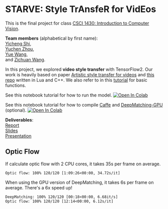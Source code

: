 # STARVE: Style TrAnsfeR for VidEos

This is the final project for class 
[CSCI 1430: Introduction to Computer Vision](https://browncsci1430.github.io/webpage/).

**Team members** (alphabetical by first name):  
[Yicheng Shi](https://github.com/yshi77),  
[Yuchen Zhou](https://github.com/zhou671),  
[Yue Wang](https://github.com/yuewangpl),   
and [Zichuan Wang](https://github.com/GuardianWang).

In this project, we explored **video style transfer** with TensorFlow2.
Our work is heavily based on paper 
[Artistic style transfer for videos](http://arxiv.org/abs/1604.08610)
and [this repo](https://github.com/manuelruder/artistic-videos) 
written in Lua and C++.
We also refer to in this 
[tutorial](https://www.tensorflow.org/tutorials/generative/style_transfer)
for basic functions.

See this notebook tutorial for how to run the model.
<a href="https://colab.research.google.com/github/zhou671/STRAVE/blob/master/run-style-transfer-for-videos-tutorial.ipynb" target="_parent"><img src="https://colab.research.google.com/assets/colab-badge.svg" alt="Open In Colab"/></a>

See this notebook tutorial for how to compile 
[Caffe](https://caffe.berkeleyvision.org) and 
[DeepMatching-GPU](https://thoth.inrialpes.fr/src/deepmatching/) (optional). 
<a href="https://colab.research.google.com/github/zhou671/STRAVE/blob/master/compile-caffe-and-deepmatching-gpu-tutorial.ipynb" target="_parent"><img src="https://colab.research.google.com/assets/colab-badge.svg" alt="Open In Colab"/></a>

**Deliverables**:  
[Report]()  
[Slides](https://docs.google.com/presentation/d/1dJDt8xB92ljd9HKefz_WP4k5leUGgdYZpiRoiVlTr3Y/edit?usp=sharing)  
[Presentation]()

## Optic Flow

If calculate optic flow with 2 CPU cores, it takes 35s per frame on average.
 
`Optic flow: 100% 120/120 [1:09:26<00:00, 34.72s/it]`

When using the GPU version of DeepMatching, it takes 6s per frame on average.
There's a 6x speed up!

```
DeepMatching: 100% 120/120 [00:18<00:00, 6.68it/s]
Optic flow: 100% 120/120 [12:14<00:00, 6.12s/it]
```
